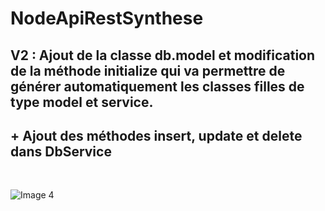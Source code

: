 # NodeApiRestSynthese

<h2>V2 : Ajout de la classe db.model et modification de la méthode initialize qui va permettre de générer automatiquement les classes filles de type model et service.</h2>
<h2>+ Ajout des méthodes insert, update et delete dans DbService</h2>
<br/>

![Image 4](https://user-images.githubusercontent.com/58790546/157286993-fd56467f-3698-4250-8bef-969f6c4afa1a.png)
